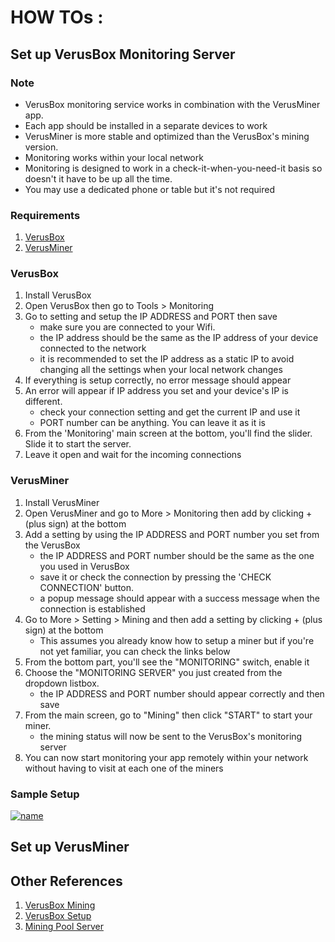# HOW TOs :
## Set up VerusBox Monitoring Server

### Note
- VerusBox monitoring service works in combination with the VerusMiner app.
- Each app should be installed in a separate devices to work
- VerusMiner is more stable and optimized than the VerusBox's mining version.
- Monitoring works within your local network
- Monitoring is designed to work in a check-it-when-you-need-it basis so doesn't it have to be up all the time.
- You may use a dedicated phone or table but it's not required

### Requirements
1. [VerusBox](https://play.google.com/store/apps/details?id=com.pangzlab.verus_box&gl=US)
2. [VerusMiner](https://play.google.com/store/apps/details?id=com.pangzlab.verus_miner&gl=US)

### VerusBox
1. Install VerusBox
2. Open VerusBox then go to Tools > Monitoring
3. Go to setting and setup the IP ADDRESS and PORT then save
    - make sure you are connected to your Wifi.
    - the IP address should be the same as the IP address of your device connected to the network
    - it is recommended to set the IP address as a static IP to avoid changing all the settings when your local network changes
4. If everything is setup correctly, no error message should appear
5. An error will appear if IP address you set and your device's IP is different.
    - check your connection setting and get the current IP and use it
    - PORT number can be anything. You can leave it as it is
6. From the 'Monitoring' main screen at the bottom, you'll find the slider. Slide it to start the server.
7. Leave it open and wait for the incoming connections


### VerusMiner
1. Install VerusMiner
2. Open VerusMiner and go to More > Monitoring then add by clicking + (plus sign) at the bottom
3. Add a setting by using the IP ADDRESS and PORT number you set from the VerusBox
    - the IP ADDRESS and PORT number should be the same as the one you used in VerusBox
    - save it or check the connection by pressing the 'CHECK CONNECTION' button.
    - a popup message should appear with a success message when the connection is established
4. Go to More > Setting > Mining and then add a setting by clicking + (plus sign) at the bottom
    - This assumes you already know how to setup a miner but if you're not yet familiar, you can check the links below
5. From the bottom part, you'll see the "MONITORING" switch, enable it
6. Choose the "MONITORING SERVER" you just created from the dropdown listbox.
    - the IP ADDRESS and PORT number should appear correctly and then save
7. From the main screen, go to "Mining" then click "START" to start your miner.
    - the mining status will now be sent to the VerusBox's monitoring server
8. You can now start monitoring your app remotely within your network without having to visit at each one of the miners

### Sample Setup
[![name](https://github.com/pangz-lab/verus_box-release/blob/feature/help-page/help_assets/setup_monitoring.gif)](https://github.com/pangz-lab/verus_box-release/blob/feature/help-page/help_assets/setup_monitoring.gif)
## Set up VerusMiner

## Other References
1. [VerusBox Mining](https://youtu.be/7M8Bwz52d7A)
2. [VerusBox Setup](https://youtu.be/Uq97hCHUYwA)
3. [Mining Pool Server](https://youtu.be/CF5O-revXIE)
